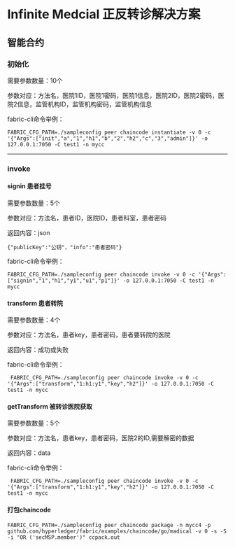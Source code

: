 # Infinite Medcial 正反转诊解决方案
## 智能合约
### 初始化

需要参数数量：10个

参数对应：方法名，医院1ID，医院1密码，医院1信息，医院2ID，医院2密码，医院2信息，监管机构ID，监管机构密码，监管机构信息

fabric-cli命令举例：

```
FABRIC_CFG_PATH=./sampleconfig peer chaincode instantiate -v 0 -c '{"Args":["init","a","1","h1","b","2","h2","c","3","admin"]}' -o 127.0.0.1:7050 -C test1 -n mycc

```

---

### invoke
#### signin 患者挂号
需要参数数量：5个

参数对应：方法名，患者ID，医院ID，患者科室，患者密码

返回内容：json

```
{"publicKey":"公钥"，"info":"患者密码"}
```

fabric-cli命令举例：

```
FABRIC_CFG_PATH=./sampleconfig peer chaincode invoke -v 0 -c '{"Args":["signin","1","h1","y1","u1","p1"]}' -o 127.0.0.1:7050 -C test1 -n mycc
```

#### transform 患者转院
需要参数数量：4个

参数对应：方法名，患者key，患者密码，患者要转院的医院

返回内容：成功或失败

fabric-cli命令举例：

```
 FABRIC_CFG_PATH=./sampleconfig peer chaincode invoke -v 0 -c '{"Args":["transform","1:h1:y1","key","h2"]}' -o 127.0.0.1:7050 -C test1 -n mycc
```

#### getTransform 被转诊医院获取

需要参数数量：5个

参数对应：方法名，患者key，患者密码，医院2的ID,需要解密的数据

返回内容：data


fabric-cli命令举例：

```
 FABRIC_CFG_PATH=./sampleconfig peer chaincode invoke -v 0 -c '{"Args":["transform","1:h1:y1","key","h2"]}' -o 127.0.0.1:7050 -C test1 -n mycc
```

#### 打包chaincode
```
FABRIC_CFG_PATH=./sampleconfig peer chaincode package -n mycc4 -p github.com/hyperledger/fabric/examples/chaincode/go/madical -v 0 -s -S -i "OR ('secMSP.member')" ccpack.out
```